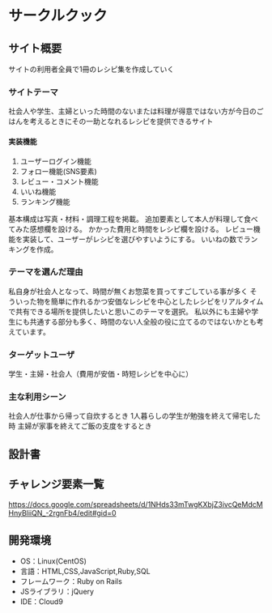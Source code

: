 # サークルクック

## サイト概要

サイトの利用者全員で1冊のレシピ集を作成していく

### サイトテーマ

社会人や学生、主婦といった時間のないまたは料理が得意ではない方が今日のごはんを考えるときにその一助となれるレシピを提供できるサイト

#### 実装機能
1. ユーザーログイン機能
2. フォロー機能(SNS要素)
3. レビュー・コメント機能
4. いいね機能
5. ランキング機能

基本構成は写真・材料・調理工程を掲載。
追加要素として本人が料理して食べてみた感想欄を設ける。  かかった費用と時間をレシピ欄を設ける。  レビュー機能を実装して、ユーザーがレシピを選びやすいようにする。  いいねの数でランキングを作成。


### テーマを選んだ理由

私自身が社会人となって、時間が無くお惣菜を買ってすごしている事が多く  そういった物を簡単に作れるかつ安価なレシピを中心としたレシピをリアルタイムで共有できる場所を提供したいと思いこのテーマを選択。  私以外にも主婦や学生にも共通する部分も多く、時間のない人全般の役に立てるのではないかとも考えています。

### ターゲットユーザ

学生・主婦・社会人（費用が安価・時短レシピを中心に）

### 主な利用シーン

社会人が仕事から帰って自炊するとき  1人暮らしの学生が勉強を終えて帰宅した時  主婦が家事を終えてご飯の支度をするとき

## 設計書

## チャレンジ要素一覧

<https://docs.google.com/spreadsheets/d/1NHds33mTwgKXbjZ3ivcQeMdcMHnyBliiQN_-2rgnFb4/edit#gid=0>

## 開発環境

- OS：Linux(CentOS)
- 言語：HTML,CSS,JavaScript,Ruby,SQL
- フレームワーク：Ruby on Rails
- JSライブラリ：jQuery
- IDE：Cloud9
